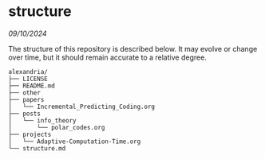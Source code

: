 # structure
*09/10/2024*

The structure of this repository is described below. It may evolve or
change over time, but it should remain accurate to a relative degree.
```
alexandria/
├── LICENSE
├── README.md
├── other
├── papers
│   └── Incremental_Predicting_Coding.org
├── posts
│   └── info_theory
│       └── polar_codes.org
├── projects
│   └── Adaptive-Computation-Time.org
└── structure.md
```
